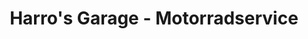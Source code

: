 ---
title: "Harro's Garage - Motorradservice"
url: /sankt-wendel/harros-garage-motorradservice/
shop: Motorrad
---